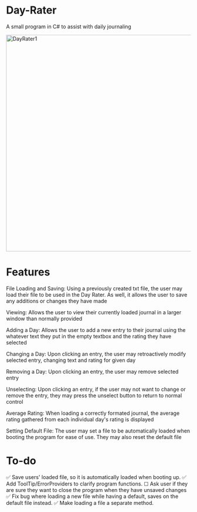 # Day-Rater
A small program in C# to assist with daily journaling

<img width="589" alt="DayRater1" src="https://github.com/JorgeAgue/Day-Rater/assets/98124296/cd8271c6-2978-4b45-b9b0-65c83869faf7">

# Features
File Loading and Saving: Using a previously created txt file, the user may load their file to be used in the Day Rater. As well, it allows the user to save any additions or changes they have made

Viewing: Allows the user to view their currently loaded journal in a larger window than normally provided

Adding a Day: Allows the user to add a new entry to their journal using the whatever text they put in the empty textbox and the rating they have selected

Changing a Day: Upon clicking an entry, the user may retroactively modify selected entry, changing text and rating for given day

Removing a Day: Upon clicking an entry, the user may remove selected entry

Unselecting: Upon clicking an entry, if the user may not want to change or remove the entry, they may press the unselect button to return to normal control

Average Rating: When loading a correctly formated journal, the average rating gathered from each individual day's rating is displayed

Setting Default File: The user may set a file to be automatically loaded when booting the program for ease of use. They may also reset the default file

# To-do
✅ Save users' loaded file, so it is automatically loaded when booting up.
✅ Add ToolTip/ErrorProviders to clarify program functions.
☐ Ask user if they are sure they want to close the program when they have unsaved changes
✅ Fix bug where loading a new file while having a default, saves on the default file instead. 
✅ Make loading a file a separate method. 
